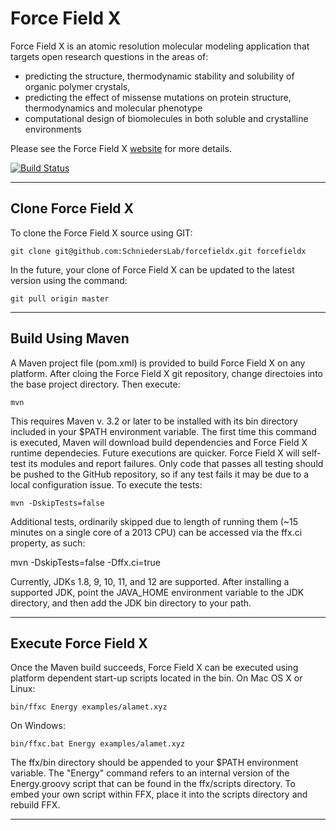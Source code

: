 
Force Field X 
=============

Force Field X is an atomic resolution molecular modeling application that targets open research questions in the areas of:
* predicting the structure, thermodynamic stability and solubility of organic polymer crystals,
* predicting the effect of missense mutations on protein structure, thermodynamics and molecular phenotype
* computational design of biomolecules in both soluble and crystalline environments

Please see the Force Field X [website](http://ffx.biochem.uiowa.edu) for more details.

[![Build Status](https://travis-ci.org/SchniedersLab/forcefieldx.svg?branch=master)](https://travis-ci.org/SchniedersLab/forcefieldx/)

---

## Clone Force Field X

To clone the Force Field X source using GIT:

    git clone git@github.com:SchniedersLab/forcefieldx.git forcefieldx

In the future, your clone of Force Field X can be updated to the latest version using the command:

    git pull origin master

---

## Build Using Maven

A Maven project file (pom.xml) is provided to build Force Field X on any platform. After cloing the Force Field X git repository, change directoies into the base project directory. Then execute:

    mvn

This requires Maven v. 3.2 or later to be installed with its bin directory included in your $PATH environment variable. The first time this command is executed, Maven will download build dependencies and Force Field X runtime dependecies. Future executions are quicker. Force Field X will self-test its modules and report failures. Only code that passes all testing should be pushed to the GitHub repository, so if any test fails it may be due to a local configuration issue. To execute the tests:

    mvn -DskipTests=false

Additional tests, ordinarily skipped due to length of running them (~15 minutes on a single core of a 2013 CPU) can be accessed via the ffx.ci property, as such:

   mvn -DskipTests=false -Dffx.ci=true

Currently, JDKs 1.8, 9, 10, 11, and 12 are supported. 
After installing a supported JDK, point the JAVA\_HOME environment variable to the JDK directory, and then add the JDK bin directory to your path. 

---

## Execute Force Field X

Once the Maven build succeeds, Force Field X can be executed using platform dependent start-up scripts located in the bin. On Mac OS X or Linux:

    bin/ffxc Energy examples/alamet.xyz

On Windows:

    bin/ffxc.bat Energy examples/alamet.xyz

The ffx/bin directory should be appended to your $PATH environment variable. The "Energy" command refers to an internal version of the Energy.groovy script that can be found in the ffx/scripts directory. To embed your own script within FFX, place it into the scripts directory and rebuild FFX.

---

